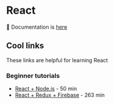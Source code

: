 # React
📃 Documentation is [here](https://reactjs.org/docs/getting-started.html)

## Cool links
These links are helpful for learning React

### Beginner tutorials

* [React + Node.js](https://www.youtube.com/watch?v=nusgoj74a3Y) - 50 min
* [React + Redux + Firebase](https://www.youtube.com/watch?v=Oi4v5uxTY5o&list=PL4cUxeGkcC9iWstfXntcj8f-dFZ4UtlN3) - 263 min